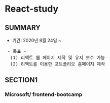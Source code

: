 # React-study
## SUMMARY
* 기간: 2020년 8월 24일 ~
<pre> - 목표 -
  (1) 리액트 웹 페이지 제작 및 유지 보수 가능
  (2) 리액트를 이용한 포트폴리오 홈페이지 제작
</pre>
## SECTION1
### Microsoft/ <b>frontend-bootcamp</b>
